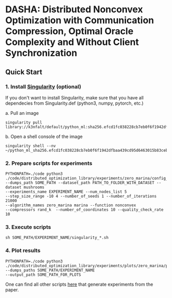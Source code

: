 # DASHA: Distributed Nonconvex Optimization with Communication Compression, Optimal Oracle Complexity and Without Client Synchronization

## Quick Start
### 1. Install [Singularity](https://sylabs.io/guides/3.5/user-guide/introduction.html) (optional)
If you don't want to install Singularity, make sure that you have all dependecies from Singularity.def (python3, numpy, pytorch, etc.)

a. Pull an image 
````
singularity pull library://k3nfalt/default/python_ml:sha256.efcd1fc038228cb7eb0f6f1942dfbaa439cd95d6463015b83ceb2dbaad9e1e98
````
b. Open a shell console of the image
````
singularity shell --nv ~/python_ml_sha256.efcd1fc038228cb7eb0f6f1942dfbaa439cd95d6463015b83ceb2dbaad9e1e98.sif
````
### 2. Prepare scripts for experiments
````
PYTHONPATH=./code python3 ./code/distributed_optimization_library/experiments/zero_marina/config_libsvm_zero_marina.py 
--dumps_path SOME_PATH --dataset_path PATH_TO_FOLDER_WITH_DATASET --dataset mushrooms 
--experiments_name EXPERIMENT_NAME --num_nodes_list 5 
--step_size_range -10 4 --number_of_seeds 1 --number_of_iterations 21000 
--algorithm_names zero_marina marina --function nonconvex  
--compressors rand_k  --number_of_coordinates 10 --quality_check_rate 10
````
### 3. Execute scripts
````
sh SOME_PATH/EXPERIMENT_NAME/singularity_*.sh
````
### 4. Plot results
````
PYTHONPATH=./code python3 ./code/distributed_optimization_library/experiments/plots/zero_marina/plot_marina_mushrooms_gradient.py 
--dumps_paths SOME_PATH/EXPERIMENT_NAME
--output_path SOME_PATH_FOR_PLOTS
````

One can find all other scripts [here](https://github.com/mysteryresearcher/dasha/blob/ac7d0dce798898fb6255e7c0ab181def8ac88f48/code/distributed_optimization_library/experiments/plots/zero_marina/script.txt#L1) that generate experiments from the paper.
